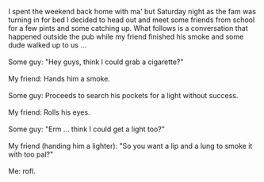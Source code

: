 I spent the weekend back home with ma' but Saturday night as the fam was turning in for bed I decided to head out and meet some friends from school for a few pints and some catching up.  What follows is a conversation that happened outside the pub while my friend finished his smoke and some dude walked up to us ...<br /><br />Some guy: "Hey guys, think I could grab a cigarette?"<br /><br />My friend: Hands him a smoke.<br /><br />Some guy: Proceeds to search his pockets for a light without success. <br /><br />My friend: Rolls his eyes.<br /><br />Some guy: "Erm ... think I could get a light too?"<br /><br />My friend (handing him a lighter): "So you want a lip and a lung to smoke it with too pal?"<br /><br />Me: rofl.